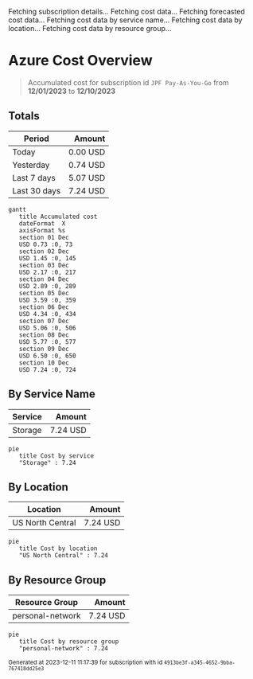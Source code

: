 Fetching subscription details...
Fetching cost data...
Fetching forecasted cost data...
Fetching cost data by service name...
Fetching cost data by location...
Fetching cost data by resource group...
# Azure Cost Overview

> Accumulated cost for subscription id `JPF Pay-As-You-Go` from **12/01/2023** to **12/10/2023**

## Totals

|Period|Amount|
|---|---:|
|Today|0.00 USD|
|Yesterday|0.74 USD|
|Last 7 days|5.07 USD|
|Last 30 days|7.24 USD|

```mermaid
gantt
   title Accumulated cost
   dateFormat  X
   axisFormat %s
   section 01 Dec
   USD 0.73 :0, 73
   section 02 Dec
   USD 1.45 :0, 145
   section 03 Dec
   USD 2.17 :0, 217
   section 04 Dec
   USD 2.89 :0, 289
   section 05 Dec
   USD 3.59 :0, 359
   section 06 Dec
   USD 4.34 :0, 434
   section 07 Dec
   USD 5.06 :0, 506
   section 08 Dec
   USD 5.77 :0, 577
   section 09 Dec
   USD 6.50 :0, 650
   section 10 Dec
   USD 7.24 :0, 724
```

## By Service Name

|Service|Amount|
|---|---:|
|Storage|7.24 USD|

```mermaid
pie
   title Cost by service
   "Storage" : 7.24
```

## By Location

|Location|Amount|
|---|---:|
|US North Central|7.24 USD|

```mermaid
pie
   title Cost by location
   "US North Central" : 7.24
```

## By Resource Group

|Resource Group|Amount|
|---|---:|
|personal-network|7.24 USD|

```mermaid
pie
   title Cost by resource group
   "personal-network" : 7.24
```

<sup>Generated at 2023-12-11 11:17:39 for subscription with id `4913be3f-a345-4652-9bba-767418dd25e3`</sup>
